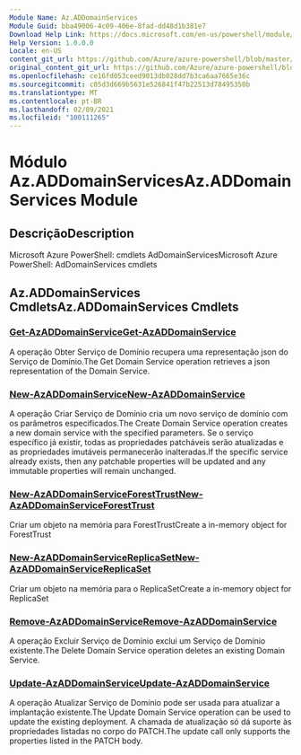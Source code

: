 ```yaml
---
Module Name: Az.ADDomainServices
Module Guid: bba49006-4c09-406e-8fad-dd48d1b381e7
Download Help Link: https://docs.microsoft.com/en-us/powershell/module/az.addomainservices
Help Version: 1.0.0.0
Locale: en-US
content_git_url: https://github.com/Azure/azure-powershell/blob/master/src/ADDomainServices/help/Az.ADDomainServices.md
original_content_git_url: https://github.com/Azure/azure-powershell/blob/master/src/ADDomainServices/help/Az.ADDomainServices.md
ms.openlocfilehash: ce16fd053ceed9013db028dd7b3ca6aa7665e36c
ms.sourcegitcommit: c05d3d669b5631e526841f47b22513d78495350b
ms.translationtype: MT
ms.contentlocale: pt-BR
ms.lasthandoff: 02/09/2021
ms.locfileid: "100111265"
---
```

# <span data-ttu-id="552d0-101">Módulo Az.ADDomainServices</span><span class="sxs-lookup"><span data-stu-id="552d0-101">Az.ADDomainServices Module</span></span>
## <span data-ttu-id="552d0-102">Descrição</span><span class="sxs-lookup"><span data-stu-id="552d0-102">Description</span></span>
<span data-ttu-id="552d0-103">Microsoft Azure PowerShell: cmdlets AdDomainServices</span><span class="sxs-lookup"><span data-stu-id="552d0-103">Microsoft Azure PowerShell: AdDomainServices cmdlets</span></span>

## <span data-ttu-id="552d0-104">Az.ADDomainServices Cmdlets</span><span class="sxs-lookup"><span data-stu-id="552d0-104">Az.ADDomainServices Cmdlets</span></span>
### [<span data-ttu-id="552d0-105">Get-AzADDomainService</span><span class="sxs-lookup"><span data-stu-id="552d0-105">Get-AzADDomainService</span></span>](Get-AzADDomainService.md)
<span data-ttu-id="552d0-106">A operação Obter Serviço de Domínio recupera uma representação json do Serviço de Domínio.</span><span class="sxs-lookup"><span data-stu-id="552d0-106">The Get Domain Service operation retrieves a json representation of the Domain Service.</span></span>

### [<span data-ttu-id="552d0-107">New-AzADDomainService</span><span class="sxs-lookup"><span data-stu-id="552d0-107">New-AzADDomainService</span></span>](New-AzADDomainService.md)
<span data-ttu-id="552d0-108">A operação Criar Serviço de Domínio cria um novo serviço de domínio com os parâmetros especificados.</span><span class="sxs-lookup"><span data-stu-id="552d0-108">The Create Domain Service operation creates a new domain service with the specified parameters.</span></span>
<span data-ttu-id="552d0-109">Se o serviço específico já existir, todas as propriedades patcháveis serão atualizadas e as propriedades imutáveis permanecerão inalteradas.</span><span class="sxs-lookup"><span data-stu-id="552d0-109">If the specific service already exists, then any patchable properties will be updated and any immutable properties will remain unchanged.</span></span>

### [<span data-ttu-id="552d0-110">New-AzADDomainServiceForestTrust</span><span class="sxs-lookup"><span data-stu-id="552d0-110">New-AzADDomainServiceForestTrust</span></span>](New-AzADDomainServiceForestTrust.md)
<span data-ttu-id="552d0-111">Criar um objeto na memória para ForestTrust</span><span class="sxs-lookup"><span data-stu-id="552d0-111">Create a in-memory object for ForestTrust</span></span>

### [<span data-ttu-id="552d0-112">New-AzADDomainServiceReplicaSet</span><span class="sxs-lookup"><span data-stu-id="552d0-112">New-AzADDomainServiceReplicaSet</span></span>](New-AzADDomainServiceReplicaSet.md)
<span data-ttu-id="552d0-113">Criar um objeto na memória para o ReplicaSet</span><span class="sxs-lookup"><span data-stu-id="552d0-113">Create a in-memory object for ReplicaSet</span></span>

### [<span data-ttu-id="552d0-114">Remove-AzADDomainService</span><span class="sxs-lookup"><span data-stu-id="552d0-114">Remove-AzADDomainService</span></span>](Remove-AzADDomainService.md)
<span data-ttu-id="552d0-115">A operação Excluir Serviço de Domínio exclui um Serviço de Domínio existente.</span><span class="sxs-lookup"><span data-stu-id="552d0-115">The Delete Domain Service operation deletes an existing Domain Service.</span></span>

### [<span data-ttu-id="552d0-116">Update-AzADDomainService</span><span class="sxs-lookup"><span data-stu-id="552d0-116">Update-AzADDomainService</span></span>](Update-AzADDomainService.md)
<span data-ttu-id="552d0-117">A operação Atualizar Serviço de Domínio pode ser usada para atualizar a implantação existente.</span><span class="sxs-lookup"><span data-stu-id="552d0-117">The Update Domain Service operation can be used to update the existing deployment.</span></span>
<span data-ttu-id="552d0-118">A chamada de atualização só dá suporte às propriedades listadas no corpo do PATCH.</span><span class="sxs-lookup"><span data-stu-id="552d0-118">The update call only supports the properties listed in the PATCH body.</span></span>


